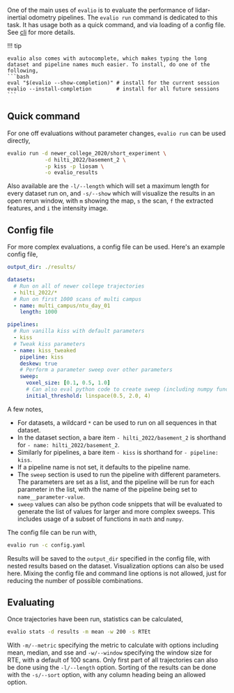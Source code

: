 One of the main uses of `evalio` is to evaluate the performance of lidar-inertial odometry pipelines. The `evalio run` command is dedicated to this task. It has usage both as a quick command, and via loading of a config file. See [cli](../ref/cli.md) for more details.

!!! tip

    evalio also comes with autocomplete, which makes typing the long dataset and pipeline names much easier. To install, do one of the following,
    ```bash
    eval "$(evalio --show-completion)" # install for the current session
    evalio --install-completion        # install for all future sessions
    ```

## Quick command
For one off evaluations without parameter changes, `evalio run` can be used directly,
```bash
evalio run -d newer_college_2020/short_experiment \
            -d hilti_2022/basement_2 \
            -p kiss -p liosam \
            -o evalio_results
```
Also available are the `-l/--length` which will set a maximum length for every dataset run on, and `-s/--show` which will visualize the results in an open rerun window, with `m` showing the map, `s` the scan, `f` the extracted features, and `i` the intensity image.


## Config file
For more complex evaluations, a config file can be used. Here's an example config file,
```yaml
output_dir: ./results/

datasets:
  # Run on all of newer college trajectories
  - hilti_2022/*
  # Run on first 1000 scans of multi campus
  - name: multi_campus/ntu_day_01
    length: 1000

pipelines:
  # Run vanilla kiss with default parameters
  - kiss
  # Tweak kiss parameters
  - name: kiss_tweaked
    pipeline: kiss
    deskew: true
    # Perform a parameter sweep over other parameters
    sweep:
      voxel_size: [0.1, 0.5, 1.0]
      # Can also eval python code to create sweep (including numpy functionality)
      initial_threshold: linspace(0.5, 2.0, 4)
```

A few notes,
- For datasets, a wildcard `*` can be used to run on all sequences in that dataset.
- In the dataset section, a bare item `- hilti_2022/basement_2` is shorthand for `- name: hilti_2022/basement_2`.
- Similarly for pipelines, a bare item `- kiss` is shorthand for `- pipeline: kiss`.
- If a pipeline name is not set, it defaults to the pipeline name.
- The `sweep` section is used to run the pipeline with different parameters. The parameters are set as a list, and the pipeline will be run for each parameter in the list, with the name of the pipeline being set to `name__parameter-value`.
- `sweep` values can also be python code snippets that will be evaluated to generate the list of values for larger and more complex sweeps. This includes usage of a subset of functions in `math` and `numpy`.

The config file can be run with,
```bash
evalio run -c config.yaml
```
Results will be saved to the `output_dir` specified in the config file, with nested results based on the dataset. Visualization options can also be used here. Mixing the config file and command line options is not allowed, just for reducing the number of possible combinations.

## Evaluating

Once trajectories have been run, statistics can be calculated,
```bash
evalio stats -d results -m mean -w 200 -s RTEt
```
With `-m/--metric` specifying the metric to calculate with options including mean, median, and sse and `-w/--window` specifying the window size for RTE, with a default of 100 scans. Only first part of all trajectories can also be done using the `-l/--length` option. Sorting of the results can be done with the `-s/--sort` option, with any column heading being an allowed option. 
